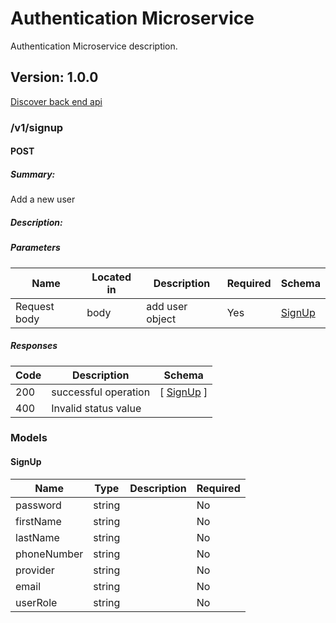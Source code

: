 # Authentication Microservice
Authentication Microservice description.

## Version: 1.0.0

[Discover back end api](https://auctionsa.atlassian.net/wiki/spaces/BAC/pages/249266177/backend+API+links)
### /v1/signup

#### POST
##### Summary:

Add a new user

##### Description:



##### Parameters

| Name | Located in | Description | Required | Schema |
| ---- | ---------- | ----------- | -------- | ---- |
| Request body | body | add user object | Yes | [SignUp](#SignUp) |

##### Responses

| Code | Description | Schema |
| ---- | ----------- | ------ |
| 200 | successful operation | [ [SignUp](#SignUp) ] |
| 400 | Invalid status value |  |

### Models


#### SignUp

| Name | Type | Description | Required |
| ---- | ---- | ----------- | -------- |
| password | string |  | No |
| firstName | string |  | No |
| lastName | string |  | No |
| phoneNumber | string |  | No |
| provider | string |  | No |
| email | string |  | No |
| userRole | string |  | No |
